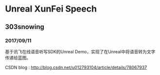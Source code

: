 # Unreal XunFei Speech
## 303snowing
### 2017/09/11

基于讯飞在线语音听写SDK的Unreal Demo，实现了在Unreal中将语音转为文字传递给蓝图。

CSDN blog : http://blog.csdn.net/u012793104/article/details/78067937
